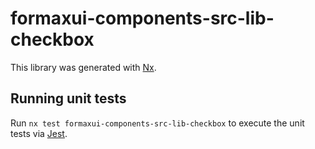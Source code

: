 # formaxui-components-src-lib-checkbox

This library was generated with [Nx](https://nx.dev).

## Running unit tests

Run `nx test formaxui-components-src-lib-checkbox` to execute the unit tests via [Jest](https://jestjs.io).
